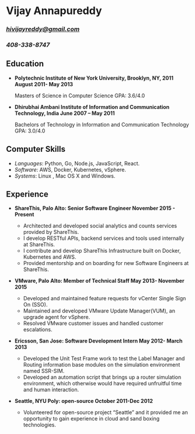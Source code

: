 # Vijay Annapureddy
### *hivijayreddy@gmail.com*
### *408-338-8747*


## **Education**

- **Polytechnic Institute of New York University, Brooklyn, NY, 2011              August 2011- May 2013**

  Masters of Science in Computer Science
  GPA: 3.6/4.0


- **Dhirubhai Ambani Institute of Information and Communication Technology, India      June 2007 – May 2011**

  Bachelors of Technology in Information and Communication Technology
  GPA: 3.0/4.0


## **Computer Skills**
- *Languages*:  Python, Go, Node.js, JavaScript, React.
- *Software*: AWS, Docker, Kubernetes, vSphere.
- *Systems*: Linux , Mac OS X and Windows.


## **Experience**

- **ShareThis, Palo Alto: Senior Software Engineer                        November 2015 - Present** 

  - Architected and developed social analytics and counts services provided by ShareThis.
  - I develop RESTful APIs, backend services and tools used internally at ShareThis.
  - I contribute and develop ShareThis Infrastructure built on Docker, Kubernetes and AWS.
  - Provided mentorship and on boarding for new Software Engineers at ShareThis.


- **VMware, Palo Alto: Member of Technical Staff                           May 2013- November 2015**

  - Developed and maintained feature requests for vCenter Single Sign On (SSO).
  - Maintained and developed VMware Update Manager(VUM), an upgrade agent for vSphere. 
  - Resolved VMware customer issues and handled customer escalations.


- **Ericsson, San Jose: Software Development Intern                           May 2012- March 2013**

  - Developed the Unit Test Frame work to test the Label Manager and Routing information base modules on the simulation environment named SSR-SIM.
  - Developed an automation script that brings up a router simulation environment, which otherwise would have required unfruitful time and human interaction.

- **Seattle, NYU Poly: open-source                                           October 2011-Dec 2012**

  - Volunteered for open-source project “Seattle” and it provided me an opportunity to gain experience in cloud and sand boxing technologies.
